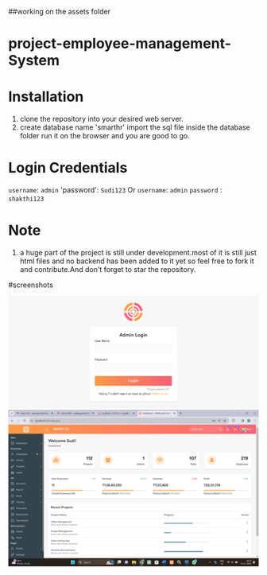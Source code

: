##working on the assets folder
# project-employee-management-System

# Installation
 1. clone the repository into your desired web server.
 2. create database name 'smarthr'
 import the sql file inside the database folder
 run it on the browser and you are good to go.

 # Login Credentials
 `username`: `admin`
 'password': `Sudi123`
 Or
 `username`: `admin`
`password` : `shakthi123`

# Note
 1. a huge part of the project is still under development.most of it is still just html files and no backend has been added to it yet so feel free to fork it and contribute.And don't forget to star the repository.

 
#screenshots

![ScreenShot](screenshots/login.png?raw=true "Login page")
![Dashboard](screenshots/dashboard.png?raw=true "Dashbaord page")
